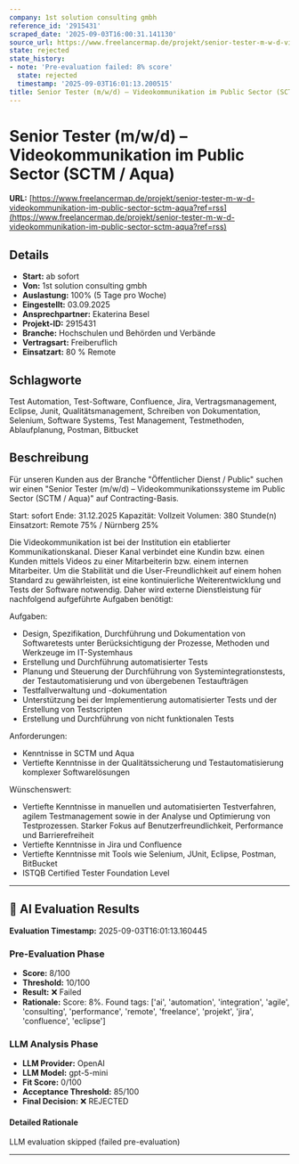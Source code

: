 ```yaml
---
company: 1st solution consulting gmbh
reference_id: '2915431'
scraped_date: '2025-09-03T16:00:31.141130'
source_url: https://www.freelancermap.de/projekt/senior-tester-m-w-d-videokommunikation-im-public-sector-sctm-aqua?ref=rss
state: rejected
state_history:
- note: 'Pre-evaluation failed: 8% score'
  state: rejected
  timestamp: '2025-09-03T16:01:13.200515'
title: Senior Tester (m/w/d) – Videokommunikation im Public Sector (SCTM / Aqua)
---
```



# Senior Tester (m/w/d) – Videokommunikation im Public Sector (SCTM / Aqua)
**URL:** [https://www.freelancermap.de/projekt/senior-tester-m-w-d-videokommunikation-im-public-sector-sctm-aqua?ref=rss](https://www.freelancermap.de/projekt/senior-tester-m-w-d-videokommunikation-im-public-sector-sctm-aqua?ref=rss)
## Details
- **Start:** ab sofort
- **Von:** 1st solution consulting gmbh
- **Auslastung:** 100% (5 Tage pro Woche)
- **Eingestellt:** 03.09.2025
- **Ansprechpartner:** Ekaterina Besel
- **Projekt-ID:** 2915431
- **Branche:** Hochschulen und Behörden und Verbände
- **Vertragsart:** Freiberuflich
- **Einsatzart:** 80
                                                % Remote

## Schlagworte
Test Automation, Test-Software, Confluence, Jira, Vertragsmanagement, Eclipse, Junit, Qualitätsmanagement, Schreiben von Dokumentation, Selenium, Software Systems, Test Management, Testmethoden, Ablaufplanung, Postman, Bitbucket

## Beschreibung
Für unseren Kunden aus der Branche "Öffentlicher Dienst / Public" suchen wir einen "Senior Tester (m/w/d) – Videokommunikationssysteme im Public Sector (SCTM / Aqua)" auf Contracting-Basis.

Start: sofort
Ende: 31.12.2025
Kapazität: Vollzeit
Volumen: 380 Stunde(n)
Einsatzort: Remote 75% / Nürnberg 25%

Die Videokommunikation ist bei der Institution ein etablierter Kommunikationskanal. Dieser Kanal verbindet eine Kundin bzw. einen Kunden mittels Videos zu einer Mitarbeiterin bzw. einem internen Mitarbeiter. Um die Stabilität und die User-Freundlichkeit auf einem hohen Standard zu gewährleisten, ist eine kontinuierliche Weiterentwicklung und Tests der Software notwendig. Daher wird externe Dienstleistung für nachfolgend aufgeführte Aufgaben benötigt:

Aufgaben:

- Design, Spezifikation, Durchführung und Dokumentation von Softwaretests unter Berücksichtigung der Prozesse, Methoden und Werkzeuge im IT-Systemhaus
- Erstellung und Durchführung automatisierter Tests
- Planung und Steuerung der Durchführung von Systemintegrationstests, der Testautomatisierung und von übergebenen Testaufträgen
- Testfallverwaltung und -dokumentation
- Unterstützung bei der Implementierung automatisierter Tests und der Erstellung von Testscripten
- Erstellung und Durchführung von nicht funktionalen Tests

Anforderungen:

- Kenntnisse in SCTM und Aqua
- Vertiefte Kenntnisse in der Qualitätssicherung und Testautomatisierung komplexer Softwarelösungen

Wünschenswert:

- Vertiefte Kenntnisse in manuellen und automatisierten Testverfahren, agilem Testmanagement sowie in der Analyse und Optimierung von Testprozessen. Starker Fokus auf Benutzerfreundlichkeit, Performance und Barrierefreiheit
- Vertiefte Kenntnisse in Jira und Confluence
- Vertiefte Kenntnisse mit Tools wie Selenium, JUnit, Eclipse, Postman, BitBucket
- ISTQB Certified Tester Foundation Level

---

## 🤖 AI Evaluation Results

**Evaluation Timestamp:** 2025-09-03T16:01:13.160445

### Pre-Evaluation Phase
- **Score:** 8/100
- **Threshold:** 10/100
- **Result:** ❌ Failed
- **Rationale:** Score: 8%. Found tags: ['ai', 'automation', 'integration', 'agile', 'consulting', 'performance', 'remote', 'freelance', 'projekt', 'jira', 'confluence', 'eclipse']

### LLM Analysis Phase
- **LLM Provider:** OpenAI
- **LLM Model:** gpt-5-mini
- **Fit Score:** 0/100
- **Acceptance Threshold:** 85/100
- **Final Decision:** ❌ REJECTED

#### Detailed Rationale
LLM evaluation skipped (failed pre-evaluation)

---
